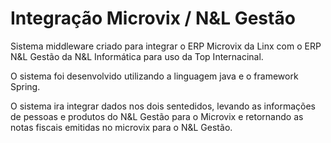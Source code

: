 # Integração Microvix / N&L Gestão

Sistema middleware criado para integrar o ERP Microvix da Linx com o ERP N&L Gestão da N&L Informática para uso da Top Internacinal.

O sistema foi desenvolvido utilizando a linguagem java e o framework Spring.

O sistema ira integrar dados nos dois sentedidos, levando as informações de pessoas e produtos do N&L Gestão para o Microvix e retornando as notas fiscais emitidas no microvix para o N&L Gestão.